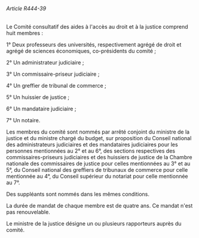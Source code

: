 ###### Article R444-39

Le Comité consultatif des aides à l'accès au droit et à la justice comprend huit membres :

1° Deux professeurs des universités, respectivement agrégé de droit et agrégé de sciences économiques, co-présidents du comité ;

2° Un administrateur judiciaire ;

3° Un commissaire-priseur judiciaire ;

4° Un greffier de tribunal de commerce ;

5° Un huissier de justice ;

6° Un mandataire judiciaire ;

7° Un notaire.

Les membres du comité sont nommés par arrêté conjoint du ministre de la justice et du ministre chargé du budget, sur proposition du Conseil national des administrateurs judiciaires et des mandataires judiciaires pour les personnes mentionnées au 2° et au 6°, des sections respectives des commissaires-priseurs judiciaires et des huissiers de justice de la Chambre nationale des commissaires de justice pour celles mentionnées au 3° et au 5°, du Conseil national des greffiers de tribunaux de commerce pour celle mentionnée au 4°, du Conseil supérieur du notariat pour celle mentionnée au 7°.

Des suppléants sont nommés dans les mêmes conditions.

La durée de mandat de chaque membre est de quatre ans. Ce mandat n'est pas renouvelable.

Le ministre de la justice désigne un ou plusieurs rapporteurs auprès du comité.

